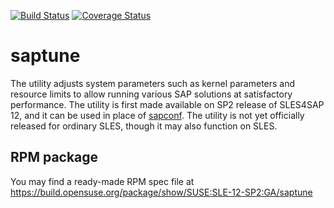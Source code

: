 
[![Build Status](https://travis-ci.org/SUSE/saptune.svg?branch=master)](https://travis-ci.org/SUSE/saptune)
[![Coverage Status](https://coveralls.io/repos/github/angelabriel/saptune/badge.svg?branch=master)](https://coveralls.io/github/angelabriel/saptune?branch=master)

# saptune
The utility adjusts system parameters such as kernel parameters and resource limits
to allow running various SAP solutions at satisfactory performance.
The utility is first made available on SP2 release of SLES4SAP 12, and it can be used in place of [sapconf](https://github.com/SUSE/sapconf). The utility is not yet officially released for ordinary SLES, though it may also function on SLES.

## RPM package
You may find a ready-made RPM spec file at https://build.opensuse.org/package/show/SUSE:SLE-12-SP2:GA/saptune
